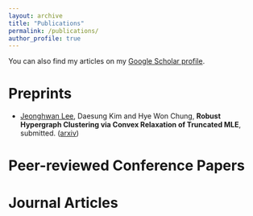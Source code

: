 ```yaml
---
layout: archive
title: "Publications"
permalink: /publications/
author_profile: true
---
```


You can also find my articles on my <a href="https://scholar.google.com/citations?user=s9LzirIAAAAJ&hl=ko">Google Scholar profile</a>.


# Preprints

* <ins>Jeonghwan Lee</ins>, Daesung Kim and Hye Won Chung, **Robust Hypergraph Clustering via Convex Relaxation of Truncated MLE**, submitted. ([arxiv](https://arxiv.org/abs/2003.10038))  

# Peer-reviewed Conference Papers

# Journal Articles

<!--
{% for post in site.publications reversed %}
  {% include archive-single.html %}
{% endfor %}
-->
